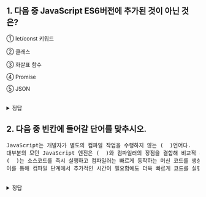 ## 1. 다음 중 JavaScript ES6버전에 추가된 것이 아닌 것은?

① let/const 키워드 

② 클래스

③ 화살표 함수

④ Promise

⑤ JSON

<br/>
<details>
<summary>정답</summary>
<pre>
⑤번.
JSON은 ES5부터 있었던 개념입니다.
</pre>
</details>


## 2. 다음 중 빈칸에 들어갈 단어를 맞추시오.

<pre>
JavaScript는 개발자가 별도의 컴파일 작업을 수행하지 않는 (  )언어다.
대부분의 모던 JavaScript 엔진은 (  )와 컴파일러의 장점을 결합해 비교적 퍼리 속도가 느린 (  )의 단점을 해결했다.
(  )는 소스코드를 즉시 실행하고 컴파일러는 빠르게 동작하는 머신 코드를 생성하고 최적화한다.
이를 통해 컴파일 단계에서 추가적인 시간이 필요함에도 더욱 빠르게 코드를 실행할 수 있다.
</pre>

<br/>
<details>
<summary>정답</summary>
<pre>
인터프리터
</pre>
</details>
